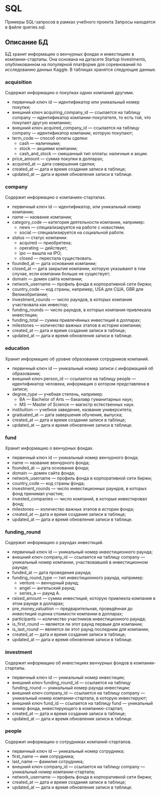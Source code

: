 # SQL
Примеры SQL-запросов в рамках учебного проекта
Запросы находятся в файле queries.sql. 

## Описание БД 

БД хранит информацию о венчурных фондах и инвестициях в компании-стартапы. Она основана на датасете Startup Investments, опубликованном на популярной платформе для соревнований по исследованию данных Kaggle. В таблицах хранятся следующие данные.

### acquisition

Содержит информацию о покупках одних компаний другими.

- первичный ключ id — идентификатор или уникальный номер покупки;
- внешний ключ acquiring_company_id — ссылается на таблицу company — идентификатор компании-покупателя, то есть той, что покупает другую компанию;
- внешний ключ acquired_company_id — ссылается на таблицу company — идентификатор компании, которую покупают;
- term_code — способ оплаты сделки:
    * cash — наличными;
    * stock — акциями компании;
    * cash_and_stock — смешанный тип оплаты: наличные и акции.
- price_amount — сумма покупки в долларах;
- acquired_at — дата совершения сделки;
- created_at — дата и время создания записи в таблице;
- updated_at — дата и время обновления записи в таблице.

### company

Содержит информацию о компаниях-стартапах.

- первичный ключ id — идентификатор, или уникальный номер компании;
- name — название компании;
- category_code — категория деятельности компании, например:
    * news — специализируется на работе с новостями;
    * social — специализируется на социальной работе.
- status — статус компании:
    * acquired — приобретена;
    * operating — действует;
    * ipo — вышла на IPO;
    * closed — перестала существовать.
- founded_at — дата основания компании;
- closed_at — дата закрытия компании, которую указывают в том случае, если компании больше не существует;
- domain — домен сайта компании;
- network_username — профиль фонда в корпоративной сети биржи;
- country_code — код страны, например, USA для США, GBR для Великобритании;
- investment_rounds — число раундов, в которых компания участвовала как инвестор;
- funding_rounds — число раундов, в которых компания привлекала инвестиции;
- funding_total — сумма привлечённых инвестиций в долларах;
- milestones — количество важных этапов в истории компании;
- created_at — дата и время создания записи в таблице;
- updated_at — дата и время обновления записи в таблице.

### education

Хранит информацию об уровне образования сотрудников компаний.

- первичный ключ id — уникальный номер записи с информацией об образовании;
- внешний ключ person_id — ссылается на таблицу people — идентификатор человека, информация о котором представлена в записи;
- degree_type — учебная степень, например:
    * BA — Bachelor of Arts — бакалавр гуманитарных наук;
    * MS — Master of Science — магистр естественных наук.
- instituition — учебное заведение, название университета;
- graduated_at — дата завершения обучения, выпуска;
- created_at — дата и время создания записи в таблице;
- updated_at — дата и время обновления записи в таблице.

### fund

Хранит информацию о венчурных фондах. 

- первичный ключ id — уникальный номер венчурного фонда;
- name — название венчурного фонда;
- founded_at — дата основания фонда;
- domain — домен сайта фонда;
- network_username — профиль фонда в корпоративной сети биржи;
- country_code — код страны фонда;
- investment_rounds — число инвестиционных раундов, в которых фонд принимал участие;
- invested_companies — число компаний, в которые инвестировал фонд;
- milestones — количество важных этапов в истории фонда;
- created_at — дата и время создания записи в таблице;
- updated_at — дата и время обновления записи в таблице.

### funding_round

Содержит информацию о раундах инвестиций. 

- первичный ключ id — уникальный номер инвестиционного раунда;
- внешний ключ company_id — ссылается на таблицу company — уникальный номер компании, участвовавшей в инвестиционном раунде;
- funded_at — дата проведения раунда;
- funding_round_type — тип инвестиционного раунда, например:
    * venture — венчурный раунд;
    * angel — ангельский раунд;
    * series_a — раунд А.
- raised_amount — сумма инвестиций, которую привлекла компания в этом раунде в долларах;
- pre_money_valuation — предварительная, проведённая до инвестиций оценка стоимости компании в долларах;
- participants — количество участников инвестиционного раунда;
- is_first_round — является ли этот раунд первым для компании;
- is_last_round — является ли этот раунд последним для компании;
- created_at — дата и время создания записи в таблице;
- updated_at — дата и время обновления записи в таблице.

### investment

Содержит информацию об инвестициях венчурных фондов в компании-стартапы.

- первичный ключ id — уникальный номер инвестиции;
- внешний ключ funding_round_id — ссылается на таблицу funding_round — уникальный номер раунда инвестиции;
- внешний ключ company_id — ссылается на таблицу company — уникальный номер компании-стартапа, в которую инвестируют;
- внешний ключ fund_id — ссылается на таблицу fund — уникальный номер фонда, инвестирующего в компанию-стартап;
- created_at — дата и время создания записи в таблице;
- updated_at — дата и время обновления записи в таблице.

### people

Содержит информацию о сотрудниках компаний-стартапов.

- первичный ключ id — уникальный номер сотрудника;
- first_name — имя сотрудника;
- last_name — фамилия сотрудника;
- внешний ключ company_id — ссылается на таблицу company — уникальный номер компании-стартапа;
- network_username — профиль фонда в корпоративной сети биржи;
- created_at — дата и время создания записи в таблице;
- updated_at — дата и время обновления записи в таблице.
